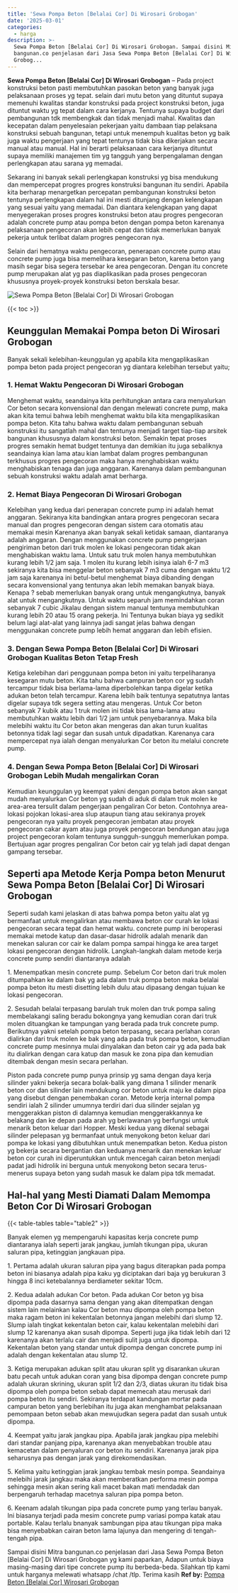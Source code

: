 ```yaml
---
title: 'Sewa Pompa Beton [Belalai Cor] Di Wirosari Grobogan'
date: '2025-03-01'
categories:
  - harga
description: >-
  Sewa Pompa Beton [Belalai Cor] Di Wirosari Grobogan. Sampai disini Mitra
  bangunan.co penjelasan dari Jasa Sewa Pompa Beton [Belalai Cor] Di Wirosari
  Grobog...
---
```


**Sewa Pompa Beton \[Belalai Cor\] Di Wirosari Grobogan** – Pada project konstruksi beton pasti membutuhkan pasokan beton yang banyak juga pelaksanaan proses yg tepat. selain dari mutu beton yang dituntut supaya memenuhi kwalitas standar konstruksi pada project konstruksi beton, juga dituntut waktu yg tepat dalam cara kerjanya. Tentunya supaya budget dari pembangunan tdk membengkak dan tidak menjadi mahal. Kwalitas dan kecepatan dalam penyelesaian pekerjaan yaitu dambaan tiap pelaksana konstruksi sebuah bangunan, tetapi untuk menempuh kualitas beton yg baik juga waktu pengerjaan yang tepat tentunya tidak bisa dikerjakan secara manual atau manual. Hal ini berarti pelaksanaan cara kerjanya dituntut supaya memiliki manajemen tim yg tangguh yang berpengalaman dengan perlengkapan atau sarana yg memadai.

Sekarang ini banyak sekali perlengkapan konstruksi yg bisa mendukung dan mempercepat progres progres konstruksi bangunan itu sendiri. Apabila kita berharap menargetkan percepatan pembangunan konstruksi beton tentunya perlengkapan dalam hal ini mesti ditunjang dengan kelengkapan yang sesuai yaitu yang memadai. Dan diantara kelengkapan yang dapat menyegerakan proses progres konstruksi beton atau progres pengecoran adalah concrete pump atau pompa beton dengan pompa beton karenanya pelaksanaan pengecoran akan lebih cepat dan tidak memerlukan banyak pekerja untuk terlibat dalam progres pengecoran nya.

Selain dari hematnya waktu pengecoran, penerapan concrete pump atau concrete pump juga bisa memelihara kesegaran beton, karena beton yang masih segar bisa segera tersebar ke area pengecoran. Dengan itu concrete pump merupakan alat yg pas diaplikasikan pada proses pengecoran khususnya proyek-proyek konstruksi beton berskala besar.

![Sewa Pompa Beton [Belalai Cor] Di Wirosari Grobogan](/images/sewa-concrete-pump-32.png)

{{< toc >}}

## Keunggulan Memakai Pompa beton Di Wirosari Grobogan

Banyak sekali kelebihan-keunggulan yg apabila kita mengaplikasikan pompa beton pada project pengecoran yg diantara kelebihan tersebut yaitu;

### 1\. Hemat Waktu Pengecoran Di Wirosari Grobogan

Menghemat waktu, seandainya kita perhitungkan antara cara menyalurkan Cor beton secara konvensional dan dengan melewati concrete pump, maka akan kita temui bahwa lebih menghemat waktu bila kita mengaplikasikan pompa beton. Kita tahu bahwa waktu dalam pembangunan sebuah konstruksi itu sangatlah mahal dan tentunya menjadi target tiap-tiap arsitek bangunan khususnya dalam konstruksi beton. Semakin tepat proses progres semakin hemat budget tentunya dan demikian itu juga sebaliknya seandainya kian lama atau kian lambat dalam progres pembangunan terkhusus progres pengecoran maka hanya menghabiskan waktu menghabiskan tenaga dan juga anggaran. Karenanya dalam pembangunan sebuah konstruksi waktu adalah amat berharga.

### 2\. Hemat Biaya Pengecoran Di Wirosari Grobogan

Kelebihan yang kedua dari penerapan concrete pump ini adalah hemat anggaran. Sekiranya kita bandingkan antara progres pengecoran secara manual dan progres pengecoran dengan sistem cara otomatis atau memakai mesin Karenanya akan banyak sekali ketidak samaan, diantaranya adalah anggaran. Dengan menggunakan concrete pump pengerjaan pengiriman beton dari truk molen ke lokasi pengecoran tidak akan menghabiskan waktu lama. Untuk satu truk molen hanya membutuhkan kurang lebih 1/2 jam saja. 1 molen itu kurang lebih isinya ialah 6-7 m3 sekiranya kita bisa menggelar beton sebanyak 7 m3 cuma dengan waktu 1/2 jam saja karenanya ini betul-betul menghemat biaya dibanding dengan secara konvensional yang tentunya akan lebih memakan banyak biaya. Kenapa ? sebab memerlukan banyak orang untuk mengangkutnya, banyak alat untuk mengangkutnya. Untuk waktu separuh jam memindahkan coran sebanyak 7 cubic Jikalau dengan sistem manual tentunya membutuhkan kurang lebih 20 atau 15 orang pekerja. Ini Tentunya bukan biaya yg sedikit belum lagi alat-alat yang lainnya jadi sangat jelas bahwa dengan menggunakan concrete pump lebih hemat anggaran dan lebih efisien.

### 3\. Dengan Sewa Pompa Beton \[Belalai Cor\] Di Wirosari Grobogan Kualitas Beton Tetap Fresh

Ketiga kelebihan dari penggunaan pompa beton ini yaitu terpeliharanya kesegaran mutu beton. Kita tahu bahwa campuran beton cor yg sudah tercampur tidak bisa berlama-lama diperbolehkan tanpa digelar ketika adukan beton telah tercampur. Karena lebih baik tentunya sepatutnya lantas digelar supaya tdk segera setting atau mengeras. Untuk Cor beton sebanyak 7 kubik atau 1 truk molen ini tidak bisa lama-lama atau membutuhkan waktu lebih dari 1/2 jam untuk penyebarannya. Maka bila melebihi waktu itu Cor beton akan mengeras dan akan turun kualitas betonnya tidak lagi segar dan susah untuk dipadatkan. Karenanya cara mempercepat nya ialah dengan menyalurkan Cor beton itu melalui concrete pump.

### 4\. Dengan Sewa Pompa Beton \[Belalai Cor\] Di Wirosari Grobogan Lebih Mudah mengalirkan Coran

Kemudian keunggulan yg keempat yakni dengan pompa beton akan sangat mudah menyalurkan Cor beton yg sudah di aduk di dalam truk molen ke area-area tersulit dalam pengerjaan pengaliran Cor beton. Contohnya area-lokasi pojokan lokasi-area slup ataupun tiang atau sekiranya proyek pengecoran nya yaitu proyek pengecoran jembatan atau proyek pengecoran cakar ayam atau juga proyek pengecoran bendungan atau juga project pengecoran kolam tentunya sungguh-sungguh memerlukan pompa. Bertujuan agar progres pengaliran Cor beton cair yg telah jadi dapat dengan gampang tersebar.

## Seperti apa Metode Kerja Pompa beton Menurut Sewa Pompa Beton \[Belalai Cor\] Di Wirosari Grobogan

Seperti sudah kami jelaskan di atas bahwa pompa beton yaitu alat yg bermanfaat untuk mengalirkan atau membawa beton cor curah ke lokasi pengecoran secara tepat dan hemat waktu. concrete pump ini beroperasi memakai metode katup dan dasar-dasar hidrolik adalah menarik dan menekan saluran cor cair ke dalam pompa sampai hingga ke area target lokasi pengecoran dengan hidrolik. Langkah-langkah dalam metode kerja concrete pump sendiri diantaranya adalah

1\. Menempatkan mesin concrete pump. Sebelum Cor beton dari truk molen ditumpahkan ke dalam bak yg ada dalam truk pompa beton maka belalai pompa beton itu mesti disetting lebih dulu atau dipasang dengan tujuan ke lokasi pengecoran.

2\. Sesudah belalai terpasang barulah truk molen dan truk pompa saling membelakangi saling beradu bokongnya yang kemudian coran dari truk molen dituangkan ke tampungan yang berada pada truk concrete pump. Berikutnya yakni setelah pompa beton terpasang, secara perlahan coran dialirkan dari truk molen ke bak yang ada pada truk pompa beton, kemudian concrete pump mesinnya mulai dinyalakan dan beton cair yg ada pada bak itu dialirkan dengan cara katup dan masuk ke zona pipa dan kemudian ditembak dengan mesin secara perlahan.

Piston pada concrete pump punya prinsip yg sama dengan daya kerja silinder yakni bekerja secara bolak-balik yang dimana 1 silinder menarik beton cor dan silinder lain mendukung cor beton untuk maju ke dalam pipa yang disebut dengan penembakan coran. Metode kerja internal pompa sendiri ialah 2 silinder umumnya terdiri dari dua silinder sejalan yg menggerakkan piston di dalamnya kemudian menggerakkannya ke belakang dan ke depan pada arah yg berlawanan yg berfungsi untuk menarik beton keluar dari Hopper. Meski kedua yang dikenal sebagai silinder pelepasan yg bermanfaat untuk menyokong beton keluar dari pompa ke lokasi yang dibutuhkan untuk menempatkan beton. Kedua piston yg bekerja secara bergantian dan keduanya menarik dan menekan keluar beton cor curah ini diperuntukkan untuk mencegah cairan beton menjadi padat jadi hidrolik ini berguna untuk menyokong beton secara terus-menerus supaya beton yang sudah masuk ke dalam pipa tdk memadat.

## Hal-hal yang Mesti Diamati Dalam Memompa Beton Cor Di Wirosari Grobogan

{{< table-tables table="table2" >}}

Banyak elemen yg mempengaruhi kapasitas kerja concrete pump diantaranya ialah seperti jarak jangkau, jumlah tikungan pipa, ukuran saluran pipa, ketinggian jangkauan pipa.

1\. Pertama adalah ukuran saluran pipa yang bagus diterapkan pada pompa beton ini biasanya adalah pipa kaku yg diciptakan dari baja yg berukuran 3 hingga 8 inci ketebalannya berdiameter sekitar 10cm.

2\. Kedua adalah adukan Cor beton. Pada adukan Cor beton yg bisa dipompa pada dasarnya sama dengan yang akan ditempatkan dengan sistem lain melainkan kalau Cor beton mau dipompa oleh pompa beton maka ragam beton ini kekentalan betonnya jangan melebihi dari slump 12. Slump ialah tingkat kekentalan beton cair, kalau kekentalan melebihi dari slump 12 karenanya akan susah dipompa. Seperti juga jika tidak lebih dari 12 karenanya akan terlalu cair dan menjadi sulit juga untuk dipompa. Kekentalan beton yang standar untuk dipompa dengan concrete pump ini adalah dengan kekentalan atau slump 12.

3\. Ketiga merupakan adukan split atau ukuran split yg disarankan ukuran batu pecah untuk adukan coran yang bisa dipompa dengan concrete pump adalah ukuran skrining, ukuran split 1/2 dan 2/3, diatas ukuran itu tidak bisa dipompa oleh pompa beton sebab dapat memecah atau merusak dari pompa beton itu sendiri. Sekiranya terdapat kandungan mortar pada campuran beton yang berlebihan itu juga akan menghambat pelaksanaan pemompaan beton sebab akan mewujudkan segera padat dan susah untuk dipompa.

4\. Keempat yaitu jarak jangkau pipa. Apabila jarak jangkau pipa melebihi dari standar panjang pipa, karenanya akan menyebabkan trouble atau kemacetan dalam penyaluran cor beton itu sendiri. Karenanya jarak pipa seharusnya pas dengan jarak yang direkomendasikan.

5\. Kelima yaitu ketinggian jarak jangkau tembak mesin pompa. Seandainya melebihi jarak jangkau maka akan memberatkan performa mesin pompa sehingga mesin akan sering kali macet bakan mati mendadak dan berpengaruh terhadap macetnya saluran pipa pompa beton.

6\. Keenam adalah tikungan pipa pada concrete pump yang terlau banyak. Ini biasanya terjadi pada mesim concrete pump variasi pompa katak atau portable. Kalau terlalu bnanyak sambungan pipa atau tikungan pipa maka bisa menyebabkan cairan beton lama lajunya dan mengering di tengah-tengah pipa.

Sampai disini Mitra bangunan.co penjelasan dari Jasa Sewa Pompa Beton \[Belalai Cor\] Di Wirosari Grobogan yg kami paparkan, Adapun untuk biaya masing-masing dari tipe concrete pump itu berbeda-beda. Silahkan tlp kami untuk harganya melewati whatsapp /chat /tlp. Terima kasih
**Ref by:** [Pompa Beton [Belalai Cor] Wirosari Grobogan](https://id.wikipedia.org/wiki/Pompa)

